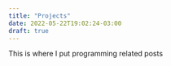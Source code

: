 ```yaml
---
title: "Projects"
date: 2022-05-22T19:02:24-03:00
draft: true
---
```


This is where I put programming related posts